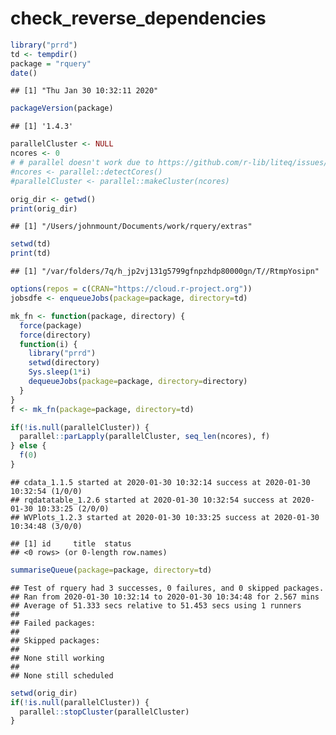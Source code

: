 check\_reverse\_dependencies
================

``` r
library("prrd")
td <- tempdir()
package = "rquery"
date()
```

    ## [1] "Thu Jan 30 10:32:11 2020"

``` r
packageVersion(package)
```

    ## [1] '1.4.3'

``` r
parallelCluster <- NULL
ncores <- 0
# # parallel doesn't work due to https://github.com/r-lib/liteq/issues/22
#ncores <- parallel::detectCores()
#parallelCluster <- parallel::makeCluster(ncores)

orig_dir <- getwd()
print(orig_dir)
```

    ## [1] "/Users/johnmount/Documents/work/rquery/extras"

``` r
setwd(td)
print(td)
```

    ## [1] "/var/folders/7q/h_jp2vj131g5799gfnpzhdp80000gn/T//RtmpYosipn"

``` r
options(repos = c(CRAN="https://cloud.r-project.org"))
jobsdfe <- enqueueJobs(package=package, directory=td)

mk_fn <- function(package, directory) {
  force(package)
  force(directory)
  function(i) {
    library("prrd")
    setwd(directory)
    Sys.sleep(1*i)
    dequeueJobs(package=package, directory=directory)
  }
}
f <- mk_fn(package=package, directory=td)

if(!is.null(parallelCluster)) {
  parallel::parLapply(parallelCluster, seq_len(ncores), f)
} else {
  f(0)
}
```

    ## cdata_1.1.5 started at 2020-01-30 10:32:14 success at 2020-01-30 10:32:54 (1/0/0) 
    ## rqdatatable_1.2.6 started at 2020-01-30 10:32:54 success at 2020-01-30 10:33:25 (2/0/0) 
    ## WVPlots_1.2.3 started at 2020-01-30 10:33:25 success at 2020-01-30 10:34:48 (3/0/0)

    ## [1] id     title  status
    ## <0 rows> (or 0-length row.names)

``` r
summariseQueue(package=package, directory=td)
```

    ## Test of rquery had 3 successes, 0 failures, and 0 skipped packages. 
    ## Ran from 2020-01-30 10:32:14 to 2020-01-30 10:34:48 for 2.567 mins 
    ## Average of 51.333 secs relative to 51.453 secs using 1 runners
    ## 
    ## Failed packages:   
    ## 
    ## Skipped packages:   
    ## 
    ## None still working
    ## 
    ## None still scheduled

``` r
setwd(orig_dir)
if(!is.null(parallelCluster)) {
  parallel::stopCluster(parallelCluster)
}
```
